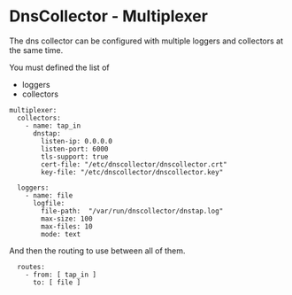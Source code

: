 # DnsCollector - Multiplexer

The dns collector can be configured with multiple loggers and collectors at the same time.

You must defined the list of 
- loggers
- collectors 

```
multiplexer:
  collectors:
    - name: tap_in
      dnstap:
        listen-ip: 0.0.0.0
        listen-port: 6000
        tls-support: true
        cert-file: "/etc/dnscollector/dnscollector.crt"
        key-file: "/etc/dnscollector/dnscollector.key"

  loggers:
    - name: file
      logfile:
        file-path:  "/var/run/dnscollector/dnstap.log"
        max-size: 100
        max-files: 10
        mode: text
```

And then the routing to use between all of them.

```
  routes:
    - from: [ tap_in ]
      to: [ file ]
```

